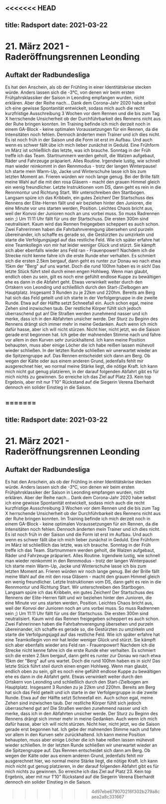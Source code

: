 <<<<<<< HEAD
---
title: Radsport
date: 2021-03-22
---
# 21. März 2021 - Raderöffnungsrennen Leonding
## Auftakt der Radbundesliga

Es hat den Anschein, als ob der Frühling in einer Identitätskrise stecken würde. Anders lassen sich die -3°C, von denen wir beim ersten Frühjahrsklassiker der Saison in Leonding empfangen wurden, nicht erklären. Aber der Reihe nach...
Dank dem Corona-Jahr 2020 habe selbst ich eine gewisse Spontanität entwickelt, sodass mich auch die recht kurzfristige Ausschreibung 3 Wochen vor dem Rennen und die bis zum Tag X herrschende Unsicherheit ob der Durchführbarkeit des Rennens nicht aus der Ruhe bringen konnten. Im Training befinde ich mich derzeit noch in einem GA-Block - keine optimalen Voraussetzungen für ein Rennen, da die Intensitäten noch fehlen. Dennoch änderten mein Trainer und ich dies nicht. Es ist noch früh in der Saison und die Form ist erst im Aufbau. Und auch wenn es schwer fällt übe ich mich lieber zunächst in Geduld. Eine Frühform im März ist schließlich das letzte, was ich brauche.
Sonntag in der Früh treffe ich das Team. Startnummern werden geholt, die Walzen aufgebaut, Räder und Fahrzeuge präpariert. Alles Routine. Irgendwie lustig, wie schnell man wieder reinkommt in den Rennmodus - trotz der langen Winterpause!
Ich starte mein Warm-Up, Jacke und Winterschuhe lasse ich bis zum letzten Moment an. Frieren würden wir noch lange genug. Bei der Brille fällt meine Wahl auf die mit den rosa Gläsern - macht den grauen Himmel gleich ein wenig freundlicher. Letzte Instruktionen vom DS, dann geht es rein in die Rennmontur und Richtung Start. Wir unterschreiben den Startbogen. Langsam spüre ich das Kribbeln, ein gutes Zeichen! 
Der Startschuss des Rennens der Elite-Herren fällt und wir beziehen hinter den Junioren, die eine Minute vor uns starten werden, Position. Leichtes Chaos bricht aus, weil der Konvoi der Junioren noch an uns vorbei muss. So muss Radrennen sein ;)
Um 11:11 Uhr fällt für uns der Startschuss. Die ersten 300m sind neutralisiert. Kaum wird das Rennen freigegeben scheppert es auch schon. Zwei Fahrerinnen haben die Fahrbahnverengung übersehen und purzeln übereinander, ich schaffe es gerade so, die Gestürzten zu umzirkeln und starte die Verfolgungsjagd auf das restliche Feld. Wie ich später erfahre hat eine Teamkollegin von mir hat leider weniger Glück und stürzt. Sie kämpft sich aber ebenfalls wieder ans Feld ran - Frauenpower!!
Nachdem ich die Strecke nicht kenne fahre ich die erste Runde eher verhalten. Es schmiert sich die ersten 2.5km bergauf, dann geht es runter zur Donau wo nach etwa 15km der "Berg" auf uns wartet. Doch die rund 100hm haben es in sich! Das letzte Stück führt steil durch einen engen Hohlweg. Wenn man glaubt, endlich oben zu sein, gilt es noch eine gefühlt endlose Kuppe zu bewältigen ehe es dann in die Abfahrt geht. Etwas verwinkelt weiter durch den Ortskern von Leonding und schließlich durch den Start-/Zielbogen am Hauptplatz. Insgesamt 3 Runden zu je 22km und 220hm.
Bereits am Berg hat sich das Feld geteilt und ich starte in der Verfolgergruppe in die zweite Runde. Etwa auf der Hälfte setzt Schneefall ein. Auch schon egal, meine Zehen sind inzwischen taub. Der restliche Körper fühlt sich jedoch überraschend gut an!
Die Straßen werden zunehmend nasser und ich merke, dass ich in den Abfahrten unsicher werde. Der Sturz zu Beginn des Rennens drängt sich immer mehr in meine Gedanken. Auch wenn ich mich dafür hasse, aber ich will nicht stürzen. Nicht hier, nicht jetzt, wo die Saison gerade erst begonnen hat. Ich gebe der mahnenden Stimme nach und fahre vor allem in den Kurven sehr zurückhaltend. Ich kann meine Position behaupten, muss aber einige Löcher die ich habe reißen lassen mühevoll wieder schließen.
In der letzten Runde schließen wir unerwartet wieder an die Spitzengruppe auf. Das Rennen entscheidet sich dann am Berg. Ob wegen der Kälte oder aus einem anderen Grund, jedenfalls fehlt mir ausgerechnet hier, wo normal meine Stärke liegt, die nötige Kraft. Ich kann mich nicht gut genug platzieren, in der darauf folgenden Abfahrt gibt es für mich nichts zu gewinnen. So erreiche ich das Ziel auf Platz 23. Kein top Ergebnis, aber mit nur 1'10" Rückstand auf die Siegerin Verena Eberhardt dennoch ein solider Einstieg in die Saison. 


=======
---
title: Radsport
date: 2021-03-22
---
# 21. März 2021 - Raderöffnungsrennen Leonding
## Auftakt der Radbundesliga

Es hat den Anschein, als ob der Frühling in einer Identitätskrise stecken würde. Anders lassen sich die -3°C, von denen wir beim ersten Frühjahrsklassiker der Saison in Leonding empfangen wurden, nicht erklären. Aber der Reihe nach...
Dank dem Corona-Jahr 2020 habe selbst ich eine gewisse Spontanität entwickelt, sodass mich auch die recht kurzfristige Ausschreibung 3 Wochen vor dem Rennen und die bis zum Tag X herrschende Unsicherheit ob der Durchführbarkeit des Rennens nicht aus der Ruhe bringen konnten. Im Training befinde ich mich derzeit noch in einem GA-Block - keine optimalen Voraussetzungen für ein Rennen, da die Intensitäten noch fehlen. Dennoch änderten mein Trainer und ich dies nicht. Es ist noch früh in der Saison und die Form ist erst im Aufbau. Und auch wenn es schwer fällt übe ich mich lieber zunächst in Geduld. Eine Frühform im März ist schließlich das letzte, was ich brauche.
Sonntag in der Früh treffe ich das Team. Startnummern werden geholt, die Walzen aufgebaut, Räder und Fahrzeuge präpariert. Alles Routine. Irgendwie lustig, wie schnell man wieder reinkommt in den Rennmodus - trotz der langen Winterpause!
Ich starte mein Warm-Up, Jacke und Winterschuhe lasse ich bis zum letzten Moment an. Frieren würden wir noch lange genug. Bei der Brille fällt meine Wahl auf die mit den rosa Gläsern - macht den grauen Himmel gleich ein wenig freundlicher. Letzte Instruktionen vom DS, dann geht es rein in die Rennmontur und Richtung Start. Wir unterschreiben den Startbogen. Langsam spüre ich das Kribbeln, ein gutes Zeichen! 
Der Startschuss des Rennens der Elite-Herren fällt und wir beziehen hinter den Junioren, die eine Minute vor uns starten werden, Position. Leichtes Chaos bricht aus, weil der Konvoi der Junioren noch an uns vorbei muss. So muss Radrennen sein ;)
Um 11:11 Uhr fällt für uns der Startschuss. Die ersten 300m sind neutralisiert. Kaum wird das Rennen freigegeben scheppert es auch schon. Zwei Fahrerinnen haben die Fahrbahnverengung übersehen und purzeln übereinander, ich schaffe es gerade so, die Gestürzten zu umzirkeln und starte die Verfolgungsjagd auf das restliche Feld. Wie ich später erfahre hat eine Teamkollegin von mir hat leider weniger Glück und stürzt. Sie kämpft sich aber ebenfalls wieder ans Feld ran - Frauenpower!!
Nachdem ich die Strecke nicht kenne fahre ich die erste Runde eher verhalten. Es schmiert sich die ersten 2.5km bergauf, dann geht es runter zur Donau wo nach etwa 15km der "Berg" auf uns wartet. Doch die rund 100hm haben es in sich! Das letzte Stück führt steil durch einen engen Hohlweg. Wenn man glaubt, endlich oben zu sein, gilt es noch eine gefühlt endlose Kuppe zu bewältigen ehe es dann in die Abfahrt geht. Etwas verwinkelt weiter durch den Ortskern von Leonding und schließlich durch den Start-/Zielbogen am Hauptplatz. Insgesamt 3 Runden zu je 22km und 220hm.
Bereits am Berg hat sich das Feld geteilt und ich starte in der Verfolgergruppe in die zweite Runde. Etwa auf der Hälfte setzt Schneefall ein. Auch schon egal, meine Zehen sind inzwischen taub. Der restliche Körper fühlt sich jedoch überraschend gut an!
Die Straßen werden zunehmend nasser und ich merke, dass ich in den Abfahrten unsicher werde. Der Sturz zu Beginn des Rennens drängt sich immer mehr in meine Gedanken. Auch wenn ich mich dafür hasse, aber ich will nicht stürzen. Nicht hier, nicht jetzt, wo die Saison gerade erst begonnen hat. Ich gebe der mahnenden Stimme nach und fahre vor allem in den Kurven sehr zurückhaltend. Ich kann meine Position behaupten, muss aber einige Löcher die ich habe reißen lassen mühevoll wieder schließen.
In der letzten Runde schließen wir unerwartet wieder an die Spitzengruppe auf. Das Rennen entscheidet sich dann am Berg. Ob wegen der Kälte oder aus einem anderen Grund, jedenfalls fehlt mir ausgerechnet hier, wo normal meine Stärke liegt, die nötige Kraft. Ich kann mich nicht gut genug platzieren, in der darauf folgenden Abfahrt gibt es für mich nichts zu gewinnen. So erreiche ich das Ziel auf Platz 23. Kein top Ergebnis, aber mit nur 1'10" Rückstand auf die Siegerin Verena Eberhardt dennoch ein solider Einstieg in die Saison. 


>>>>>>> 4d97ebe679070216f302b279a8caea2a8c331667
